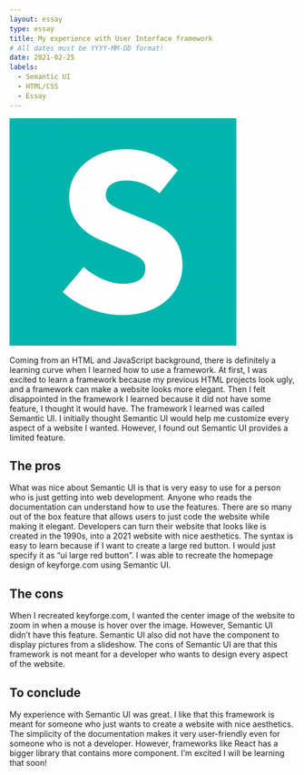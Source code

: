 ```yaml
---
layout: essay
type: essay
title: My experience with User Interface framework
# All dates must be YYYY-MM-DD format!
date: 2021-02-25
labels:
  - Semantic UI
  - HTML/CSS
  - Essay
---
```

<img class="ui tiny left circular floated image" src="../images/semanticUI.png">

   Coming from an HTML and JavaScript background, there is definitely a learning curve when I learned how to use a framework. At first, I was excited to learn a framework because my previous HTML projects look ugly, and a framework can make a website looks more elegant. Then I felt disappointed in the framework I learned because it did not have some feature, I thought it would have. The framework I learned was called Semantic UI. I initially thought Semantic UI would help me customize every aspect of a website I wanted. However, I found out Semantic UI provides a limited feature. 

## The pros 
  What was nice about Semantic UI is that is very easy to use for a person who is just getting into web development. Anyone who reads the documentation can understand how to use the features. There are so many out of the box feature that allows users to just code the website while making it elegant. Developers can turn their website that looks like is created in the 1990s, into a 2021 website with nice aesthetics.  The syntax is easy to learn because if I want to create a large red button. I would just specify it as “ui large red button”. I was able to recreate the homepage design of keyforge.com using Semantic UI. 

## The cons
   When I recreated keyforge.com, I wanted the center image of the website to zoom in when a mouse is hover over the image. However, Semantic UI didn’t have this feature. Semantic UI also did not have the component to display pictures from a slideshow. The cons of Semantic UI are that this framework is not meant for a developer who wants to design every aspect of the website. 
            
## To conclude
   My experience with Semantic UI was great. I like that this framework is meant for someone who just wants to create a website with nice aesthetics. The simplicity of the documentation makes it very user-friendly even for someone who is not a developer. However, frameworks like React has a bigger library that contains more component. I’m excited I will be learning that soon!
